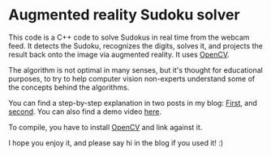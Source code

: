 # Augmented reality Sudoku solver

This code is a C++ code to solve Sudokus in real time from the webcam feed. It detects the Sudoku, recognizes the digits, solves it, and projects the result back onto the image via augmented reality. It uses [OpenCV](http://opencv.org).

The algorithm is not optimal in many senses, but it's thought for educational purposes, to try to help computer vision non-experts understand some of the concepts behind the algorithms.

You can find a step-by-step explanation in two posts in my blog: [First](http://jponttuset.github.io/solving-sudokus-like-a-pro-1/), and [second](http://jponttuset.github.io/solving-sudokus-like-a-pro-2/).
You can also find a demo video [here](https://youtu.be/OnASlP1SFX0).

To compile, you have to install [OpenCV](http://opencv.org) and link against it.

I hope you enjoy it, and please say hi in the blog if you used it! :)
